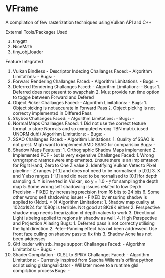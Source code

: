 # VFrame
 A compilation of few rasterization techniques using Vulkan API and C++

External Tools/Packages Used
1. tinygltf
2. NiceMath
3. tiny_obj_loader

Feature Integrated
1.	Vulkan Bindless - Descriptor Indexing
		Challanges Faced:
			-
		Algorithm Limitations:
			-
		Bugs:
			-
2.	Forward Rendering
		Challanges Faced:
			-
		Algorithm Limitations:
			-
		Bugs:
			-
3.	Deferred Rendering
		Challanges Faced:
			-
		Algorithm Limitations:
			-
		Bugs:
			1. Deferred does not present to swapchain
			2. Must provide run time option to toggle between Forward and Defered
4.	Object Picker
		Challanges Faced:
			-
		Algorithm Limitations:
			-
		Bugs:
			1. Object picking is not accurate in Forward Pass
			2. Object picking is not correctly implemented in Differed Pass
5.	Skybox
		Challanges Faced:
			-
		Algorithm Limitations:
			-
		Bugs:
			-
6.	Normal Maps
		Challanges Faced:
			1. Did not use the correct texture format to store Normals and so computed wrong TBN matrix (used UNORM duh!)
		Algorithm Limitations:
			-
		Bugs:
			-
7.	SSAO
		Challanges Faced:
			-
		Algorithm Limitations:
			1. Quality of SSAO is not great. Migh want to implement AMD SSAO for comparision
		Bugs:
			-
8.	Shadow Maps
		Features:
			1. Orthographic Shadow Maps implemented
			2. Implemented PCF - but is very expensive
		Challanges Faced:
			1. Wrong Orthgraphic Matrics were implemented. Ensure there is an implemtation for Right Hand, Zero to One Z value
			2. Identifying Vulkan Vetex to Pixel pipeline - Z ranges [-1,1] and does not need to be normalised to [0,1]
			3. X and Y also ranges [-1,1] and did need to be normalised to [0,1] for depth sampling
			4. Y is inverted in Vulkan, so y = 1.0 - y for sampling the depth map
			5. Some wrong self shadowing issues related to low Depth Precision - FIXED by increasing precision from 16 bits to 24 bits
			6. Some other wrong self shadowing issues - FIXED by ensuring shadow is applied to (NdotL < 0)
		Algorithm Limitations:
			1. Shadow map quality at 1024x1024 for 1080p is terrible. Not good at 8Kx8K either
			2. Perspective shadow map needs linearization of depth values to work
			3. Directional Light is being applied to regions in shaodw as well.
			4. High Perspective and Projection Aliasing
		Bugs:
			1. Deferred pass is not correctly utilising the light direction
			2. Peter-Panning effect has not been addressed.  Use front face culling on shadow pass to fix this 
			3. Shadow Acne has not been addresses
9.	Gltf loader with stb_image support
		Challanges Faced:
			-
		Algorithm Limitations:
			-
		Bugs:
			-
10. Shader Compilation - GLSL to SPIRV
		Challanges Faced:
			-
		Algorithm Limitations:
			- Currently inspired from Sascha Willems's offline python script using glslangValidator
            - Will later move to a runtime glsl compilation process
		Bugs:
			-